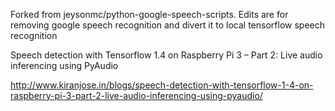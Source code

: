 Forked from jeysonmc/python-google-speech-scripts.
Edits are for removing google speech recognition and divert it to local tensorflow speech recognition


Speech detection with Tensorflow 1.4 on Raspberry Pi 3 – Part 2: Live audio inferencing using PyAudio

http://www.kiranjose.in/blogs/speech-detection-with-tensorflow-1-4-on-raspberry-pi-3-part-2-live-audio-inferencing-using-pyaudio/

